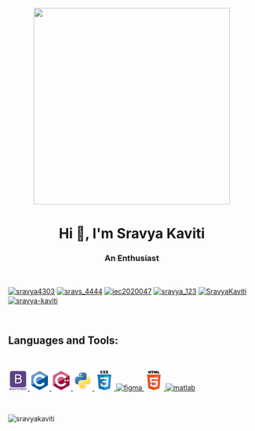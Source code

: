 <p align="center" width="100%"><img src="https://thumbs.dreamstime.com/b/smiling-girl-sitting-laptop-learning-coding-cute-web-design-vector-illustration-isolated-white-background-bunner-136584573.jpg" width="400px" height="400px"> </p>

<h1 align="center">Hi 👋, I'm Sravya Kaviti</h1>
<h3 align="center">An Enthusiast</h3>
<br>
<p>
<a href="https://www.instagram.com/sravya4303/" target="_blank"><img align="center" src="https://raw.githubusercontent.com/rahuldkjain/github-profile-readme-generator/master/src/images/icons/Social/instagram.svg" alt="sravya4303" height="30" width="40" /></a>
<a href="https://www.codechef.com/users/sravs_4444" target="_blank"><img align="center" src="https://cdn.jsdelivr.net/npm/simple-icons@3.1.0/icons/codechef.svg" alt="sravs_4444" height="30" width="40" /></a>
<a href="https://www.hackerrank.com/iec2020047" target="_blank"><img align="center" src="https://raw.githubusercontent.com/rahuldkjain/github-profile-readme-generator/master/src/images/icons/Social/hackerrank.svg" alt="iec2020047" height="30" width="40" /></a>
<a href="https://codeforces.com/profile/sravya_123" target="_blank"><img align="center" src="https://cdn.jsdelivr.net/npm/simple-icons@3.0.1/icons/codeforces.svg" alt="sravya_123" height="30" width="40" /></a>
<a href="https://leetcode.com/SravyaKaviti/" target="_blank"><img align="center" src="https://user-images.githubusercontent.com/36547915/97088991-45da5d00-1652-11eb-900f-80d106540f4f.png" alt="SravyaKaviti" height="30" width="40" /></a>
<a href="https://www.interviewbit.com/profile/sravya-kaviti" target="_blank"><img align="center" src="https://static.startuptalky.com/2020/09/How-To-Start-Logistics-Business_Startuptalky--2-.jpg" alt="sravya-kaviti" height="30" width="40" /></a>
</p>
<br>
<h2 align="left">Languages and Tools:</h2>
<br>
<p align="left"> </a> <a href="https://getbootstrap.com" target="_blank"> <img src="https://raw.githubusercontent.com/devicons/devicon/master/icons/bootstrap/bootstrap-plain-wordmark.svg" alt="bootstrap" width="40" height="40"/> </a> <a href="https://www.cprogramming.com/" target="_blank"> <img src="https://raw.githubusercontent.com/devicons/devicon/master/icons/c/c-original.svg" alt="c" width="40" height="40"/> </a> <a href="https://www.w3schools.com/cpp/" target="_blank"> <img src="https://raw.githubusercontent.com/devicons/devicon/master/icons/cplusplus/cplusplus-original.svg" alt="cplusplus" width="40" height="40"/> </a>
<a href="https://www.python.org" target="_blank"> <img src="https://raw.githubusercontent.com/devicons/devicon/master/icons/python/python-original.svg" alt="python" width="40" height="40"/> </a> <a href="https://www.w3schools.com/css/" target="_blank"> <img src="https://raw.githubusercontent.com/devicons/devicon/master/icons/css3/css3-original-wordmark.svg" alt="css3" width="40" height="40"/> </a> <a href="https://www.figma.com/" target="_blank"> <img src="https://www.vectorlogo.zone/logos/figma/figma-icon.svg" alt="figma" width="40" height="40"/> </a> <a href="https://www.w3.org/html/" target="_blank"> <img src="https://raw.githubusercontent.com/devicons/devicon/master/icons/html5/html5-original-wordmark.svg" alt="html5" width="40" height="40"/> </a> <a href="https://www.mathworks.com/" target="_blank"> <img src="https://upload.wikimedia.org/wikipedia/commons/2/21/Matlab_Logo.png" alt="matlab" width="40" height="40"/> </a> </p>
<br>
<p><img align="center" src="https://github-readme-stats.vercel.app/api/top-langs?username=sravyakaviti&show_icons=true&locale=en&layout=compact" alt="sravyakaviti" /></p>


